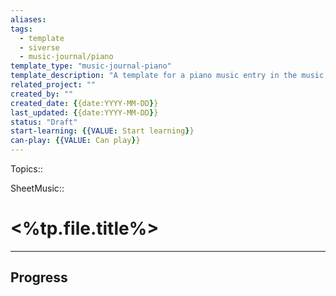 ```yaml
---
aliases: 
tags:
  - template
  - siverse
  - music-journal/piano
template_type: "music-journal-piano"
template_description: "A template for a piano music entry in the music journal."
related_project: ""
created_by: ""
created_date: {{date:YYYY-MM-DD}}
last_updated: {{date:YYYY-MM-DD}}
status: "Draft"
start-learning: {{VALUE: Start learning}}
can-play: {{VALUE: Can play}}
---
```

Topics:: 

SheetMusic:: 

# <%tp.file.title%>
---

## Progress
